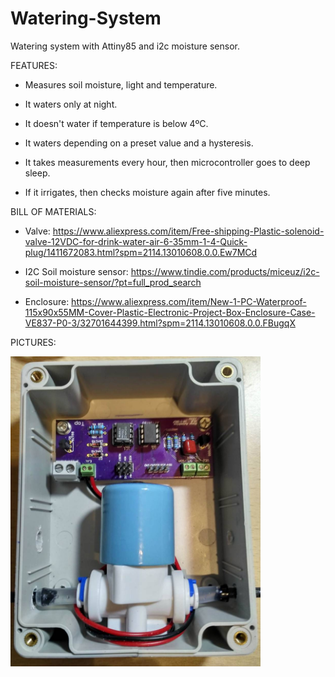 # Watering-System
Watering system with Attiny85 and i2c moisture sensor.



FEATURES:

 - Measures soil moisture, light and temperature.
 - It waters only at night.
 - It doesn't water if temperature is below 4ºC.
 - It waters depending on a preset value and a hysteresis.

 - It takes measurements every hour, then microcontroller goes to deep sleep.
 - If it irrigates, then checks moisture again after five minutes.



BILL OF MATERIALS:

 - Valve: https://www.aliexpress.com/item/Free-shipping-Plastic-solenoid-valve-12VDC-for-drink-water-air-6-35mm-1-4-Quick-plug/1411672083.html?spm=2114.13010608.0.0.Ew7MCd
 
 - I2C Soil moisture sensor: https://www.tindie.com/products/miceuz/i2c-soil-moisture-sensor/?pt=full_prod_search
 
 - Enclosure: https://www.aliexpress.com/item/New-1-PC-Waterproof-115x90x55MM-Cover-Plastic-Electronic-Project-Box-Enclosure-Case-VE837-P0-3/32701644399.html?spm=2114.13010608.0.0.FBugqX

PICTURES:


<img src="IMG_20170227.jpg" width=400>
